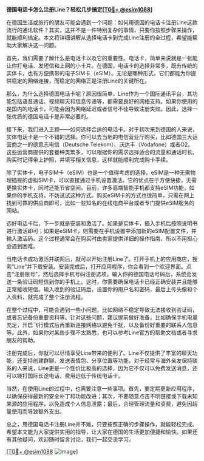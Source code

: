 **德国电话卡怎么注册Line？轻松几步搞定[[TG💪+ @esim1088](https://t.me/s/esim1088)]**

在德国生活或旅行的朋友可能会遇到一个问题：如何用德国的电话卡注册Line这款流行的通讯软件？其实，这并不是一件特别复杂的事情，只要你按照步骤来操作，就能顺利搞定。本文将详细讲解从选择电话卡到完成Line注册的全过程，希望能帮助大家解决这一问题。

首先，我们需要了解什么是电话卡以及它的重要性。电话卡，简单来说就是一张能让你打电话、发短信和上网的小卡片。在德国，电话卡的选择非常多，既有传统的实体卡，也有方便携带的电子SIM卡（eSIM）。无论是哪种形式，它们都能为你提供稳定的网络连接，而稳定的网络正是注册Line的关键所在。

那么，为什么选择德国电话卡呢？原因很简单，Line作为一个国际通讯平台，其功能包括语音通话、视频聊天和信息传递等，都需要良好的网络支持。如果你使用的是国内的电话卡，可能会因为网络延迟或者信号不佳导致注册失败。因此，选择一张优质的德国电话卡是非常必要的。

接下来，我们进入正题——如何选择合适的电话卡。对于初次来到德国的人来说，实体电话卡是一个不错的选择。你可以去当地的电信营业厅购买，比如德国三大运营商之一的德意志电信（Deutsche Telekom）、沃达丰（Vodafone）或者O2。这些运营商提供的套餐种类繁多，可以根据你的需求选择适合的流量和通话时长。购买时记得带上护照，并填写相关信息，这样就能顺利完成购卡手续。

除了实体卡，电子SIM卡（eSIM）也是一个值得考虑的选择。eSIM是一种无需物理插拔的虚拟SIM卡，可以直接通过手机设置激活。它的优点在于方便快捷，无需更换实体卡，同时还能节省空间。目前，许多高端智能手机都支持eSIM功能，如果你的手机支持，不妨试试这种方式。购买eSIM卡的方式也很简单，只需在网上找到可靠的供应商即可，比如一些知名的在线电商平台或者专门提供eSIM服务的网站。

选好电话卡后，下一步就是安装和激活了。如果是实体卡，插入手机后按照说明书进行激活即可；如果是eSIM卡，则需要在手机设置中添加新的eSIM配置文件，并输入激活码。这个过程通常会在购买时由卖家提供详细的操作指南，所以不用担心会遇到困难。

当电话卡成功激活并联网后，就可以开始注册Line了。打开手机上的应用商店，搜索“Line”并下载安装。安装完成后，打开应用程序，你会看到一个欢迎界面。点击“注册账号”，然后选择手机号码注册选项。输入你的德国电话号码后，系统会发送一条验证码短信到你的手机上。这时，你需要确保电话卡已经正确安装并且能够正常接收短信。输入收到的验证码后，设置你的用户名和密码，最后上传头像和个人资料，就完成了整个注册流程。

在整个过程中，可能会遇到一些小问题，比如网络不稳定导致无法接收到验证码，或者忘记备份重要资料等。针对这些问题，建议提前做好准备，比如确保手机电量充足，开启飞行模式后再重新连接网络以避免干扰，以及备份好重要的联系人信息等。此外，如果你对某些步骤不太熟悉，也可以参考Line官方的帮助文档或者寻求朋友的帮助。

注册完成后，你就可以尽情享受Line带来的便利了。Line不仅提供了丰富的聊天功能，还支持创建群聊、发送表情包、分享位置等功能。对于经常与海外亲友保持联系的人来说，Line更是一个性价比极高的选择，因为它不仅可以免费发送消息，还可以拨打国际长途电话，费用远低于传统电话卡。

当然，在使用Line的过程中，也需要注意一些事项。首先，要定期更新应用程序，以确保获得最新的安全补丁和功能改进；其次，不要随意点击不明链接或下载未知来源的应用程序，以免造成个人信息泄露；最后，合理管理流量和资费，避免因超量使用而导致额外支出。

总之，用德国电话卡注册Line并不难，只要按照正确的步骤操作，就能轻松完成。希望本文能为大家提供实用的指导，让大家在德国的生活更加便捷和愉快。如果还有其他疑问，欢迎随时留言讨论，我们一起交流学习。

[[TG💪+ @esim1088](https://t.me/s/esim1088) ![Image](https://i.postimg.cc/4NQfJmqS/Snipaste-2025-05-13-00-14-12.png)]
